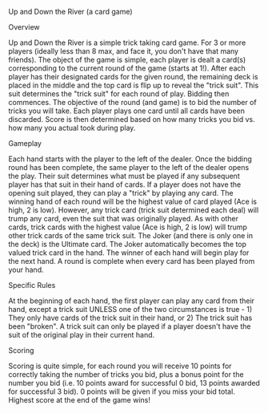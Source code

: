 Up and Down the River (a card game)

Overview

Up and Down the River is a simple trick taking card game.  For 3 or more players (ideally less than 8 max, and face it, you don't have that many friends).  The object of the game is simple, each player is dealt a card(s) corresponding to the current round of the game (starts at 1!).  After each player has their designated cards for the given round, the remaining deck is placed in the middle and the top card is flip up to reveal the "trick suit".  This suit determines the "trick suit" for each round of play.  Bidding then commences.  The objective of the round (and game) is to bid the number of tricks you will take.  Each player plays one card until all cards have been discarded.  Score is then determined based on how many tricks you bid vs. how many you actual took during play.

Gameplay

Each hand starts with the player to the left of the dealer.  Once the bidding round has been complete, the same player to the left of the dealer opens the play.  Their suit determines what must be played if any subsequent player has that suit in their hand of cards.  If a player does not have the opening suit played, they can play a "trick" by playing any card.  The winning hand of each round will be the highest value of card played (Ace is high, 2 is low).  However, any trick card (trick suit determined each deal) will trump any card, even the suit that was originally played.  As with other cards, trick cards with the highest value (Ace is high, 2 is low) will trump other trick cards of the same trick suit.  The Joker (and there is only one in the deck) is the Ultimate card.  The Joker automatically becomes the top valued trick card in the hand.  The winner of each hand will begin play for the next hand.  A round is complete when every card has been played from your hand.

Specific Rules

At the beginning of each hand, the first player can play any card from their hand, except a trick suit UNLESS one of the two circumstances is true - 1) They only have cards of the trick suit in their hand, or 2) The trick suit has been "broken".  A trick suit can only be played if a player doesn't have the suit of the original play in their current hand.

Scoring

Scoring is quite simple, for each round you will receive 10 points for correctly taking the number of tricks you bid, plus a bonus point for the number you bid (i.e. 10 points award for successful 0 bid, 13 points awarded for successful 3 bid).  0 points will be given if you miss your bid total.  Highest score at the end of the game wins!
